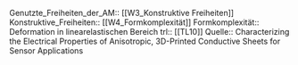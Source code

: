 Genutzte_Freiheiten_der_AM:: [[W3_Konstruktive Freiheiten]]
Konstruktive_Freiheiten:: [[W4_Formkomplexität]]
Formkomplexität:: Deformation in linearelastischen Bereich
trl:: [[TL10]]
Quelle:: Characterizing the Electrical Properties of Anisotropic, 3D-Printed Conductive Sheets for Sensor Applications

